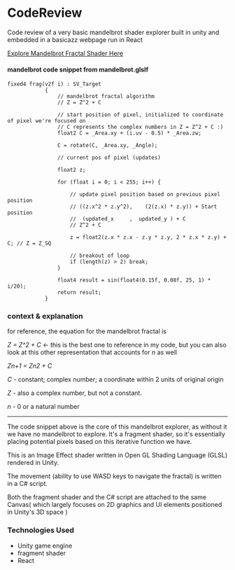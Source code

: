 # CodeReview
Code review of a very basic mandelbrot shader explorer built in unity and embedded in a basicazz webpage run in React 

[Explore Mandelbrot Fractal Shader Here](https://f05unt.csb.app/)

#### mandelbrot code snippet from mandelbrot.glslf ####
```
fixed4 frag(v2f i) : SV_Target
            {
                // mandelbrot fractal algorithm  
                // Z = Z^2 + C
                
                // start position of pixel, initialized to coordinate of pixel we're focused on 
                // C represents the complex numbers in Z = Z^2 + C :) 
                float2 C = _Area.xy + (i.uv - 0.5) * _Area.zw; 
                
                C = rotate(C, _Area.xy, _Angle);
                
                // current pos of pixel (updates)
               
                float2 z;

                for (float i = 0; i < 255; i++) {

                    // update pixel position based on previous pixel position 
                    // ((z.x^2 * z.y^2),    (2(z.x) * z.y)) + Start position
                    //  (updated_x     ,  updated_y ) + C
                    // Z^2 + C 
                    
                    z = float2(z.x * z.x - z.y * z.y, 2 * z.x * z.y) + C; // Z = Z_SQ

                    // breakout of loop
                    if (length(z) > 2) break;
                }

                float4 result = sin(float4(0.15f, 0.08f, 25, 1) * i/20);
                return result;
            }
 ```
 ### context & explanation ### 
 
 for reference, the equation for the mandelbrot fractal is 
 
 *Z = Z^2 + C* <-  this is the best one to reference in my code, but you can also look at this other representation that accounts for n as well
 
 *Zn+1 = Zn2 + C* 
 
 *C* - constant; complex number; a coordinate within 2 units of original origin 
 
 *Z* - also a complex number, but not a constant. 
 
 *n* - 0 or a natural number 
 
 ************ ************ ************

 
 The code snippet above is the core of this mandelbrot explorer, as without it we have no mandelbrot to explore. 
 It's a fragment shader, so it's essentially placing potential pixels based on this iterative function we have. 
 
 This is an Image Effect shader written in Open GL Shading Language (GLSL) rendered in Unity. 
 
 The movement (ability to use WASD keys to navigate the fractal) is written in a C# script. 
 
 Both the fragment shader and the C# script are attached to the same Canvas( which largely focuses on 2D graphics and UI elements positioned in Unity's 3D space )
 
 
 ### Technologies Used ### 
 
 - Unity game engine
 - fragment shader 
 - React
